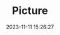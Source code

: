 ---
weight: 1
images:
- /images/edited/199.jpeg
title: Picture
date: 2023-11-11 15:26:27
tags: [luminarneo,work,ilce7m3,person,people]
---